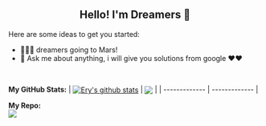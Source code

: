 <h2 align="center">Hello! I'm Dreamers 👋 </h2>

Here are some ideas to get you started:

- 🚀👨‍🚀 dreamers going to Mars!
- 💬 Ask me about anything, i will give you solutions from google ❤️❤️

</br>

**My GitHub Stats:**
| <a href="https://github.com/eryansari/eryansari"><img align="center" src="https://github-readme-stats.vercel.app/api?username=eryansari&show_icons=true&include_all_commits=true&theme=radical&hide_border=true" alt="Ery's github stats" /></a> | <a href="https://github.com/eryansari/eryansari"><img align="center" src="https://github-readme-stats-eight-theta.vercel.app/api/top-langs/?username=eryansari&layout=compact&theme=radical&hide_border=true" /></a> |
| ------------- | ------------- |


**My Repo:**
</br>
<a href="https://github.com/eryansari/eryansari"><img align="center" src="https://github-readme-stats.vercel.app/api/pin/?username=eryansari&repo=gocommerce&show_owner=true&layout=compact&theme=radical" /></a>
